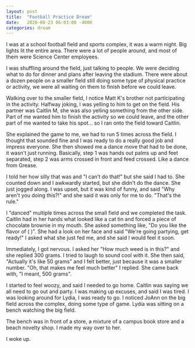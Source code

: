 ```yaml
---
layout: post
title:  "Football Practice Dream"
date:   2020-08-23 06:03:00 -4000
categories: dream
---
```

I was at a school football field and sports complex, it was a warm night. Big lights lit the entire area. There were a lot of people around, and most of them were Science Center employees.

I was shuffling around the field, just talking to people. We were deciding what to do for dinner and plans after leaving the stadium. There were about a dozen people on a smaller field still doing some type of physical practice or activity, we were all waiting on them to finish before we could leave.

Walking over to the smaller field, I notice Matt K's brother not participating in the activity. Halfway joking, I was yelling to him to get on the field. His partner was Caitlin M, she was also yelling something from the other side. Part of me wanted him to finish the activity so we could leave, and the other part of me wanted to take his spot... so I ran onto the field toward Caitlin.

She explained the game to me, we had to run 5 times across the field. I thought that sounded fine and I was ready to do a really good job and impress everyone. She then showed me a dance move that had to be done, it wasn't just running. Basically, step 1 was hands out palms up and feet separated, step 2 was arms crossed in front and feed crossed. Like a dance from Grease.

I told her how silly that was and "I can't do that!" but she said I had to. She counted down and I awkwardly started, but she didn't do the dance. She just jogged along. I was upset, but it was kind of funny, and said "Why aren't you doing this?!" and she said it was only for me to do. "That's the rule."

I "danced" multiple times across the small field and we completed the task. Caitlin had in her hands what looked like a cat tin and forced a piece of chocolate brownie in my mouth. She asked something like, "Do you like the flavor of (    )". She had a look on her face and said "We're going partying, get ready!" I asked what she just fed me, and she said I would feel it soon.

Immediately, I got nervous. I asked her "How much weed is in this?" and she replied 300 grams. I tried to laugh to sound cool with it. She then said, "Actually it's like 50 grams" and I felt better, just because it was a smaller number. "Oh, that makes me feel much better" I replied. She came back with, "I meant, 500 grams".

I started to feel woozy, and said I needed to go home. Caitlin was saying we all need to go out and party. I was making up excuses, and said I was tired. I was looking around for Lydia, I was ready to go. I noticed JoAnn on the big field across the complex, doing some type of game. Lydia was sitting on a bench watching the big field.

The bench was in front of a store, a mixture of a campus book store and a beach novelty shop. I made my way over to her.

I woke up.
